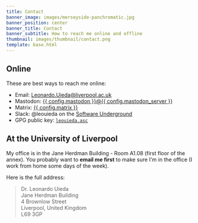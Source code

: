 ```yaml
---
title: Contact
banner_image: images/merseyside-panchromatic.jpg
banner_position: center
banner_title: Contact
banner_subtitle: How to reach me online and offline
thumbnail: images/thumbnail/contact.png
template: base.html
---
```


<section class="mb-5">

## Online

These are best ways to reach me online:

<ul class="fa-ul my-4">
  <li>
    <i class="fa-li fa fa-envelope fa-fw" aria-hidden="true"></i>
    Email:
    <a href="mailto:Leonardo.Uieda@liverpool.ac.uk">Leonardo.Uieda@liverpool.ac.uk</a>
  </li>
  <li>
    <i class="fa-li fab fa-mastodon fa-fw" aria-hidden="true"></i>
    Mastodon:
    <a target="_blank" href="https://{{ config.mastodon_server }}/@{{ config.mastodon }}">{{ config.mastodon }}@{{ config.mastodon_server }}</a>
  </li>
  <li>
    <i class="fa-li fas fa-comment fa-fw" aria-hidden="true"></i>
    Matrix:
    <a target="_blank" href="https://matrix.to/#/{{ config.matrix }}">{{ config.matrix }}</a>
  </li>
  <li>
    <i class="fa-li fab fa-slack fa-fw" aria-hidden="true"></i>
    Slack:
    @leouieda on the <a target="_blank" href="https://softwareunderground.org/">Software Underground</a>
  </li>
  <li>
    <i class="fa-li fas fa-key fa-fw" aria-hidden="true"></i>
    GPG public key:
    <a href="../assets/leouieda.asc"><code>leouieda.asc</code></a>
  </li>
</ul>

</section>
<section class="mb-5">

## At the University of Liverpool

My office is in the Jane Herdman Building - Room A1.08 (first floor of the
annex).
You probably want to **email me first** to make sure I'm in the office (I work
from home some days of the week).

Here is the full address:

> Dr. Leonardo Uieda
> <br>
> Jane Herdman Building
> <br>
> 4 Brownlow Street
> <br>
> Liverpool, United Kingdom
> <br>
> L69 3GP

</section>
